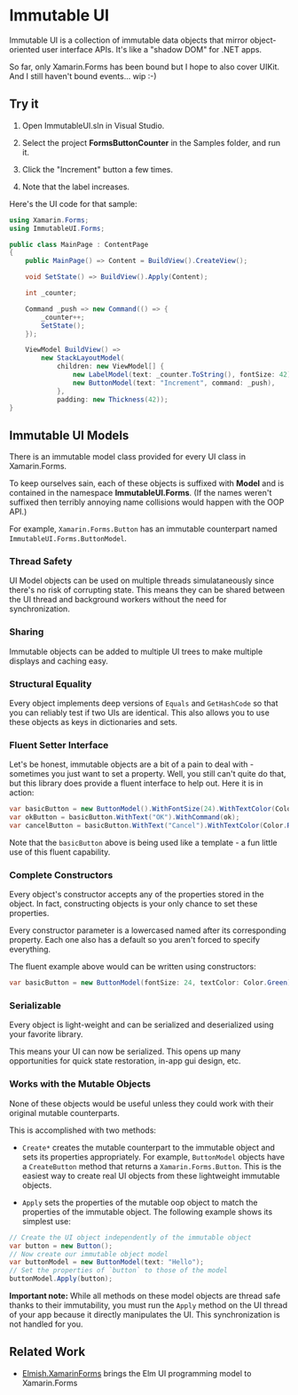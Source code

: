 # Immutable UI

Immutable UI is a collection of
immutable data objects that mirror object-oriented user interface APIs. It's like a "shadow DOM" for .NET apps.

So far, only Xamarin.Forms has been bound but I hope to also
cover UIKit. And I still haven't bound events... wip :-)


## Try it

1. Open ImmutableUI.sln in Visual Studio.

2. Select the project **FormsButtonCounter** in the Samples folder, and run it.

3. Click the "Increment" button a few times.

4. Note that the label increases.

Here's the UI code for that sample:

```csharp
using Xamarin.Forms;
using ImmutableUI.Forms;

public class MainPage : ContentPage
{
    public MainPage() => Content = BuildView().CreateView();

    void SetState() => BuildView().Apply(Content);

    int _counter;

    Command _push => new Command(() => {
        _counter++;
        SetState();
    });

    ViewModel BuildView() =>
        new StackLayoutModel(
            children: new ViewModel[] {
                new LabelModel(text: _counter.ToString(), fontSize: 42),
                new ButtonModel(text: "Increment", command: _push),
            },
            padding: new Thickness(42));
}
```


## Immutable UI Models

There is an immutable model class provided for
every UI class in Xamarin.Forms.

To keep ourselves sain, each of these objects is suffixed with **Model**
and is contained in the namespace **ImmutableUI.Forms**.
(If the names weren't suffixed then terribly annoying name collisions
would happen with the OOP API.)

For example, `Xamarin.Forms.Button` has an immutable counterpart named `ImmutableUI.Forms.ButtonModel`.

### Thread Safety

UI Model objects can be used on multiple threads simulataneously since there's no risk of corrupting state. This means they can be shared
between the UI thread and background workers without the need for
synchronization.

### Sharing

Immutable objects can be added to multiple UI trees to make multiple displays and caching easy.

### Structural Equality

Every object implements deep versions of `Equals` and `GetHashCode` so
that you can reliably test if two UIs are identical. This also allows
you to use these objects as keys in dictionaries and sets.

### Fluent Setter Interface

Let's be honest, immutable objects are a bit of a pain to deal with - 
sometimes you just want to set a property. Well, you still can't quite do
that, but this library does provide a fluent interface to help out. Here it is in action:

```csharp
var basicButton = new ButtonModel().WithFontSize(24).WithTextColor(Color.Green);
var okButton = basicButton.WithText("OK").WithCommand(ok);
var cancelButton = basicButton.WithText("Cancel").WithTextColor(Color.Red).WithCommand(cancel);
```

Note that the `basicButton` above is being used like a template -
a fun little use of this fluent capability.

### Complete Constructors

Every object's constructor accepts any of the properties stored in the object. In fact, constructing objects is your only chance to set these properties.

Every constructor parameter is a lowercased named after its corresponding
property. Each one also has a default so you aren't forced to specify
everything.

The fluent example above would can be written using constructors:

```csharp
var basicButton = new ButtonModel(fontSize: 24, textColor: Color.Green);
```

### Serializable

Every object is light-weight and can be serialized and deserialized
using your favorite library.

This means your UI can now be serialized. This opens up many opportunities
for quick state restoration, in-app gui design, etc.

### Works with the Mutable Objects

None of these objects would be useful unless they could work with
their original mutable counterparts.

This is accomplished with two methods:

* `Create*` creates the mutable counterpart to the immutable object and
sets its properties appropriately. For example, `ButtonModel` objects
have a `CreateButton` method that returns a `Xamarin.Forms.Button`.
This is the easiest way to create real UI objects from these lightweight
immutable objects.

* `Apply` sets the properties of the mutable oop object to match the
properties of the immutable object. The following example shows its
simplest use:

```csharp
// Create the UI object independently of the immutable object
var button = new Button();
// Now create our immutable object model
var buttonModel = new ButtonModel(text: "Hello");
// Set the properties of `button` to those of the model
buttonModel.Apply(button);
```

**Important note:** While all methods on these model objects are
thread safe thanks to their immutability, you must run the `Apply`
method on the UI thread of your app because it 
directly manipulates the UI. This synchronization is not handled
for you.

## Related Work

* [Elmish.XamarinForms](https://github.com/fsprojects/Elmish.XamarinForms) brings the Elm UI programming model to Xamarin.Forms

